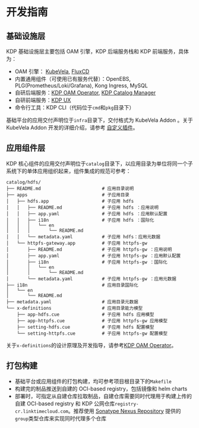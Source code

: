 # 开发指南

## 基础设施层

KDP 基础设施层主要包括 OAM 引擎，KDP 后端服务栈和 KDP 前端服务，具体为：
* OAM 引擎： [KubeVela](https://kubevela.io/), [FluxCD](https://fluxcd.io/)
* 内置通用组件（可使用已有服务代替）：OpenEBS, PLG(Prometheus/Loki/Grafana), Kong Ingress, MySQL
* 自研后端服务：[KDP OAM Operator](https://github.com/linktimecloud/kdp-oam-operator), [KDP Catalog Manager](https://github.com/linktimecloud/kdp-catalog-manager)
* 自研前端服务：[KDP UX](https://github.com/linktimecloud/kdp-ux)
* 命令行工具：KDP CLI（代码位于`cmd`和`pkg`目录下）

基础平台的应用交付声明位于`infra`目录下，交付格式为 KubeVela Addon 。关于 KubeVela Addon 开发的详细介绍，请参考 [自定义插件](https://kubevela.io/docs/platform-engineers/addon/intro/)。

## 应用组件层

KDP 核心组件的应用交付声明位于`catalog`目录下，以应用目录为单位将同一个子系统下的单体应用组织起来，组件集成的规范可参考：
```
catalog/hdfs/
├── README.md                       # 应用目录说明
├── apps                            # 子应用目录
│   ├── hdfs.app                    # 子应用 hdfs
│   │   ├── README.md               # 子应用 hdfs ：应用说明
│   │   ├── app.yaml                # 子应用 hdfs ：应用默认配置
│   │   ├── i18n                    # 子应用 hdfs ：国际化
│   │   │   └── en
│   │   │       └── README.md
│   │   └── metadata.yaml           # 子应用 hdfs：应用元数据
│   └── httpfs-gateway.app          # 子应用 httpfs-gw
│       ├── README.md               # 子应用 httpfs-gw ：应用说明
│       ├── app.yaml                # 子应用 httpfs-gw ：应用默认配置
│       ├── i18n                    # 子应用 httpfs-gw ：国际化
│       │   └── en
│       │       └── README.md
│       └── metadata.yaml           # 子应用 httpfs-gw ：应用元数据
├── i18n                            # 应用目录国际化
│   └── en
│       └── README.md
├── metadata.yaml                   # 应用目录元数据
└── x-definitions                   # 应用目录能力模型
    ├── app-hdfs.cue                # 子应用 hdfs 应用模型
    ├── app-httpfs.cue              # 子应用 httpfs-gw 应用模型
    ├── setting-hdfs.cue            # 子应用 hdfs 配置模型
    └── setting-httpfs.cue          # 子应用 httpfs-gw 配置模型
```

关于`x-definitions`的设计原理及开发指导，请参考[KDP OAM Operator](https://github.com/linktimecloud/kdp-oam-operator/tree/main/docs)。

## 打包构建
* 基础平台或应用组件的打包构建，均可参考项目根目录下的`Makefile`
* 构建完的制品推送到自建的 OCI-based registry，包括镜像和 helm charts
* 部署时，可指定从自建仓库拉取制品，自建仓库需要同时代理用于构建上传的自建 OCI-based registry 和 KDP 公网仓库`registry-cr.linktimecloud.com`。推荐使用 [Sonatype Nexus Repository](https://help.sonatype.com/en/sonatype-nexus-repository.html) 提供的`group`类型仓库来实现同时代理多个仓库